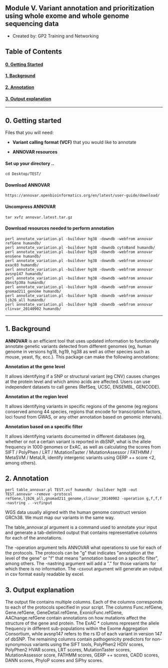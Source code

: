 ## Module V. Variant annotation and prioritization using whole exome and whole genome sequencing data
	
* Created by: GP2 Training and Networking

## Table of Contents

#### [0. Getting Started](#0)

#### [1. Background](#1)

#### [2. Annotation](#3)

#### [3. Output explanation](#3)

---
<a id="0"></a>

## 0. Getting started

Files that you will need:

- **Variant calling format (VCF)** that you would like to annotate

- **ANNOVAR resources**

#### Set up your directory ..

```
cd Desktop/TEST/
```

#### Download ANNOVAR

```
https://annovar.openbioinformatics.org/en/latest/user-guide/download/
```

#### Uncompress ANNOVAR
```
tar xvfz annovar.latest.tar.gz
```

#### Download resources needed to perform annotation
```
perl annotate_variation.pl -buildver hg38 -downdb -webfrom annovar refGene humandb/
perl annotate_variation.pl -buildver hg38 -downdb cytoBand humandb/
perl annotate_variation.pl -buildver hg38 -downdb -webfrom annovar ensGene humandb/
perl annotate_variation.pl -buildver hg38 -downdb -webfrom annovar exac03 humandb/ 
perl annotate_variation.pl -buildver hg38 -downdb -webfrom annovar avsnp147 humandb/ 
perl annotate_variation.pl -buildver hg38 -downdb -webfrom annovar dbnsfp30a humandb/
perl annotate_variation.pl -buildver hg38 -downdb -webfrom annovar gnomad211_genome humandb/
perl annotate_variation.pl -buildver hg38 -downdb -webfrom annovar ljb26_all humandb/
perl annotate_variation.pl -buildver hg38 -downdb -webfrom annovar clinvar_20140902 humandb/

```
---
<a id="1"></a>

## 1. Background

**ANNOVAR** is an efficient tool that uses updated information to functionally annotate genetic variants detected from different genomes (eg, human genome in versions hg18, hg19, hg38 as well as other species such as mouse, yeast, fly, ecc.).
This package can make the following annotations:

**Annotation at the gene level**

It allows identifying if a SNP or structural variant (eg CNV) causes changes at the protein level and which amino acids are affected. Users can use independent datasets to call genes (RefSeq, UCSC, ENSEMBL, GENCODE).

**Annotation at the region level**

It allows identifying variants in specific regions of the genome (eg regions conserved among 44 species, regions that encode for transcription factors, loci found from GWAS, or any other annotation based on genomic intervals).

**Annotation based on a specific filter**

It allows identifying variants documented in different databases (eg, whether or not a certain variant is reported in dbSNP, what is the allele frequency in 1000 genomes or ExAC, as well as calculating the scores from SIFT / PolyPhen / LRT / MutationTaster / MutationAssessor / FATHMM / MetaSVM / MetaLR, identify intergenic variants using GERP ++ score <2, among others).

<a id="2"></a>

## 2. Annotation
```
perl table_annovar.pl TEST.vcf humandb/ -buildver hg38 -out TEST.annovar -remove -protocol refGene,ljb26_all,gnomad211_genome,clinvar_20140902 -operation g,f,f,f -nastring . -vcfinput
```
 WGS data usually aligned with the human genome construct version GRCh38. We must map our variants in the same way.

The table_annovar.pl argument is a command used to annotate your input and generate a tab-delimited output that contains representative columns for each of the annotations.

The -operation argument tells ANNOVAR what operations to use for each of the protocols.
The protocols can be "g" that indicates "annotation at the level of the gene" or "f" that means "annotation based on a specific filter", among others.
The -nastring argument will add a "." for those variants for which there is no information.
The -csvout argument will generate an output in csv format easily readable by excel.

<a id="3"></a>

## 3. Output explanation
The output file contains multiple columns.
Each of the columns corresponds to each of the protocols specified in your script.
The columns Func.refGene, Gene.refGene, GeneDetail.refGene, ExonicFunc.refGene, AAChange.refGene contain annotations on how mutations affect the structure of the gene and protein.
The ExAC * columns represent the allele frequency in different sub-populations within the Exome Aggregation Consortium, while avsnp147 refers to the rs ID of each variant in version 147 of dbSNP.
The remaining columns contain pathogenicity predictors for non-synonymous variants using the SIFT tools, PolyPhen2 HDIV scores, PolyPhen2 HVAR scores, LRT scores, MutationTaster scores, MutationAssessor score, FATHMM scores, GERP ++ scores, CADD scores, DANN scores, PhyloP scores and SiPhy scores.

<a id="4"></a>
